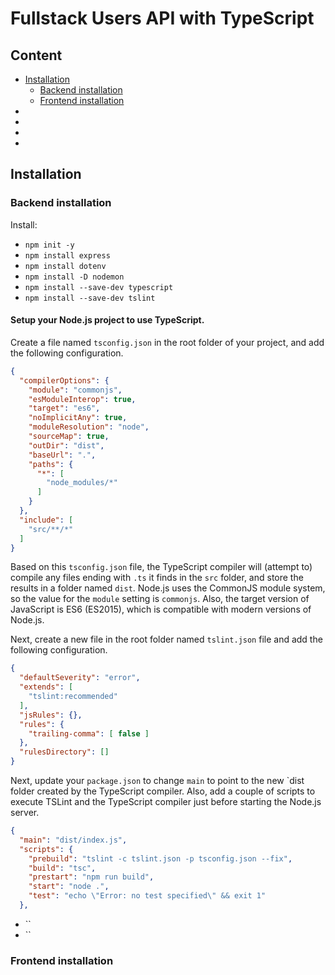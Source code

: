# Fullstack Users API with TypeScript

## Content

- [Installation](#installation)
    - [Backend installation](#backend-installation)
    - [Frontend installation](#frontend-installation)
- [](#)
- [](#)
- [](#)
- [](#)

## Installation

### Backend installation

Install:

- `npm init -y`
- `npm install express`
- `npm install dotenv`
- `npm install -D nodemon`
- `npm install --save-dev typescript`
- `npm install --save-dev tslint`

#### Setup your Node.js project to use TypeScript.

Create a file named `tsconfig.json` in the root folder of your project, and add the following configuration.

```json
{
  "compilerOptions": {
    "module": "commonjs",
    "esModuleInterop": true,
    "target": "es6",
    "noImplicitAny": true,
    "moduleResolution": "node",
    "sourceMap": true,
    "outDir": "dist",
    "baseUrl": ".",
    "paths": {
      "*": [
        "node_modules/*"
      ]
    }
  },
  "include": [
    "src/**/*"
  ]
}
```

Based on this `tsconfig.json` file, the TypeScript compiler will (attempt to) compile any files ending with `.ts` it finds in the `src` folder, and store the results in a folder named `dist`. Node.js uses the CommonJS module system, so the value for the `module` setting is `commonjs`. Also, the target version of JavaScript is ES6 (ES2015), which is compatible with modern versions of Node.js.

Next, create a new file in the root folder named `tslint.json` file and add the following configuration.

```json
{
  "defaultSeverity": "error",
  "extends": [
    "tslint:recommended"
  ],
  "jsRules": {},
  "rules": {
    "trailing-comma": [ false ]
  },
  "rulesDirectory": []
}
```

Next, update your `package.json` to change `main` to point to the new `dist folder created by the TypeScript compiler. Also, add a couple of scripts to execute TSLint and the TypeScript compiler just before starting the Node.js server.

```json
{
  "main": "dist/index.js",
  "scripts": {
    "prebuild": "tslint -c tslint.json -p tsconfig.json --fix",
    "build": "tsc",
    "prestart": "npm run build",
    "start": "node .",
    "test": "echo \"Error: no test specified\" && exit 1"
  },
```



- ``
- ``

### Frontend installation







